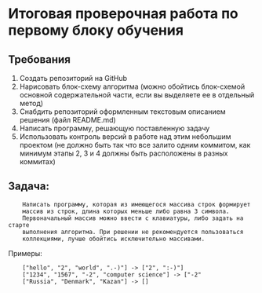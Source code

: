 # Итоговая проверочная работа по первому блоку обучения


## Требования
1. Создать репозиторий на GitHub 
2. Нарисовать блок-схему алгоритма (можно обойтись блок-схемой основной содержательной части, если вы
выделяете ее в отдельный метод)
3. Снабдить репозиторий оформленным текстовым описанием решения (файл README.md)
4. Написать программу, решающую поставленную задачу 
5. Использовать контроль версий в работе над этим небольшим проектом (не должно быть так что все залито одним коммитом, как минимум этапы 2, 3 и 4 должны быть расположены в разных коммитах) 

## Задача: 

        Написать программу, которая из имеющегося массива строк формирует 
        массив из строк, длина которых меньше либо равна 3 символа.
        Первоначальный массив можно ввести с клавиатуры, либо задать на старте
        выполнения алгоритма. При решении не рекомендуется пользоваться
        коллекциями, лучше обойтись исключительно массивами.

Примеры:

        ["hello", "2", "world", ".-)"] -> ["2", ":-)"]
        ["1234", "1567", "-2", "computer science"] -> ["-2"
        ["Russia", "Denmark", "Kazan"] -> []

